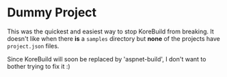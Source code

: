 # Dummy Project

This was the quickest and easiest way to stop KoreBuild from breaking. It doesn't like when there **is** a `samples` directory but **none** of the projects have `project.json` files.

Since KoreBuild will soon be replaced by 'aspnet-build', I don't want to bother trying to fix it :)